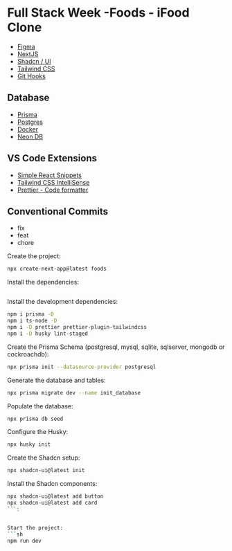 # Full Stack Week -Foods - iFood Clone

- [Figma](https://www.figma.com/file/1jN6R19FdAn7L8JWUm4I9j/[LIVE]-FSW-Foods?type=design&node-id=381-7368&mode=design&t=62eYbIC66DJlgfe2-0)
- [NextJS](https://nextjs.org/)
- [Shadcn / UI](https://ui.shadcn.com/)
- [Tailwind CSS](https://tailwindcss.com/)
- [Git Hooks](https://git-scm.com/book/en/v2/Customizing-Git-Git-Hooks)

## Database
- [Prisma](https://www.prisma.io/)
- [Postgres](https://www.postgresql.org/)
- [Docker](https://www.docker.com/)
- [Neon DB](https://neon.tech/)

## VS Code Extensions
- [Simple React Snippets](https://marketplace.visualstudio.com/items?itemName=burkeholland.simple-react-snippets)
- [Tailwind CSS IntelliSense](https://marketplace.visualstudio.com/items?itemName=bradlc.vscode-tailwindcss)
- [Prettier - Code formatter](https://marketplace.visualstudio.com/items?itemName=esbenp.prettier-vscode)

## Conventional Commits
- fix
- feat
- chore

Create the project:
```sh
npx create-next-app@latest foods
```

Install the dependencies:
```sh
```

Install the development dependencies:
```sh
npm i prisma -D
npm i ts-node -D
npm i -D prettier prettier-plugin-tailwindcss
npm i -D husky lint-staged
```

Create the Prisma Schema (postgresql, mysql, sqlite, sqlserver, mongodb or cockroachdb):
```sh
npx prisma init --datasource-provider postgresql
```

Generate the database and tables:
```sh
npx prisma migrate dev --name init_database
```

Populate the database:
```sh
npx prisma db seed
```

Configure the Husky:
```sh
npx husky init
```

Create the Shadcn setup:
```sh
npx shadcn-ui@latest init
```

Install the Shadcn components:
```sh
npx shadcn-ui@latest add button
npx shadcn-ui@latest add card
```:


Start the project:
```sh
npm run dev
```
